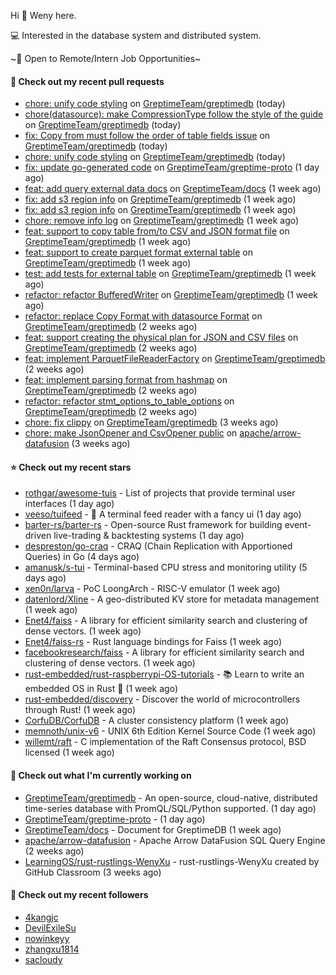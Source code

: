 Hi 👋 Weny here.

💻 Interested in the database system and distributed system.

~🍺 Open to Remote/Intern Job Opportunities~

#### 🔨 Check out my recent pull requests

- [chore: unify code styling](https://github.com/GreptimeTeam/greptimedb/pull/1523) on [GreptimeTeam/greptimedb](https://github.com/GreptimeTeam/greptimedb) (today)
- [chore(datasource): make CompressionType follow the style of the guide](https://github.com/GreptimeTeam/greptimedb/pull/1522) on [GreptimeTeam/greptimedb](https://github.com/GreptimeTeam/greptimedb) (today)
- [fix: Copy from must follow the order of table fields issue](https://github.com/GreptimeTeam/greptimedb/pull/1521) on [GreptimeTeam/greptimedb](https://github.com/GreptimeTeam/greptimedb) (today)
- [chore: unify code styling](https://github.com/GreptimeTeam/greptimedb/pull/1518) on [GreptimeTeam/greptimedb](https://github.com/GreptimeTeam/greptimedb) (today)
- [fix: update go-generated code](https://github.com/GreptimeTeam/greptime-proto/pull/31) on [GreptimeTeam/greptime-proto](https://github.com/GreptimeTeam/greptime-proto) (1 day ago)
- [feat: add query external data docs](https://github.com/GreptimeTeam/docs/pull/341) on [GreptimeTeam/docs](https://github.com/GreptimeTeam/docs) (1 week ago)
- [fix: add s3 region info](https://github.com/GreptimeTeam/greptimedb/pull/1492) on [GreptimeTeam/greptimedb](https://github.com/GreptimeTeam/greptimedb) (1 week ago)
- [fix: add s3 region info](https://github.com/GreptimeTeam/greptimedb/pull/1486) on [GreptimeTeam/greptimedb](https://github.com/GreptimeTeam/greptimedb) (1 week ago)
- [chore: remove info log](https://github.com/GreptimeTeam/greptimedb/pull/1483) on [GreptimeTeam/greptimedb](https://github.com/GreptimeTeam/greptimedb) (1 week ago)
- [feat: support to copy table from/to CSV and JSON format file](https://github.com/GreptimeTeam/greptimedb/pull/1475) on [GreptimeTeam/greptimedb](https://github.com/GreptimeTeam/greptimedb) (1 week ago)
- [feat: support to create parquet format external table](https://github.com/GreptimeTeam/greptimedb/pull/1463) on [GreptimeTeam/greptimedb](https://github.com/GreptimeTeam/greptimedb) (1 week ago)
- [test: add tests for external table](https://github.com/GreptimeTeam/greptimedb/pull/1460) on [GreptimeTeam/greptimedb](https://github.com/GreptimeTeam/greptimedb) (1 week ago)
- [refactor: refactor BufferedWriter](https://github.com/GreptimeTeam/greptimedb/pull/1439) on [GreptimeTeam/greptimedb](https://github.com/GreptimeTeam/greptimedb) (1 week ago)
- [refactor: replace Copy Format with datasource Format](https://github.com/GreptimeTeam/greptimedb/pull/1435) on [GreptimeTeam/greptimedb](https://github.com/GreptimeTeam/greptimedb) (2 weeks ago)
- [feat: support creating the physical plan for JSON and CSV files](https://github.com/GreptimeTeam/greptimedb/pull/1424) on [GreptimeTeam/greptimedb](https://github.com/GreptimeTeam/greptimedb) (2 weeks ago)
- [feat: implement ParquetFileReaderFactory](https://github.com/GreptimeTeam/greptimedb/pull/1423) on [GreptimeTeam/greptimedb](https://github.com/GreptimeTeam/greptimedb) (2 weeks ago)
- [feat: implement parsing format from hashmap](https://github.com/GreptimeTeam/greptimedb/pull/1420) on [GreptimeTeam/greptimedb](https://github.com/GreptimeTeam/greptimedb) (2 weeks ago)
- [refactor: refactor stmt_options_to_table_options](https://github.com/GreptimeTeam/greptimedb/pull/1403) on [GreptimeTeam/greptimedb](https://github.com/GreptimeTeam/greptimedb) (2 weeks ago)
- [chore: fix clippy](https://github.com/GreptimeTeam/greptimedb/pull/1387) on [GreptimeTeam/greptimedb](https://github.com/GreptimeTeam/greptimedb) (3 weeks ago)
- [chore: make JsonOpener and CsvOpener public](https://github.com/apache/arrow-datafusion/pull/6004) on [apache/arrow-datafusion](https://github.com/apache/arrow-datafusion) (3 weeks ago)

#### ⭐ Check out my recent stars

- [rothgar/awesome-tuis](https://github.com/rothgar/awesome-tuis) - List of projects that provide terminal user interfaces (1 day ago)
- [veeso/tuifeed](https://github.com/veeso/tuifeed) - 📰 A terminal feed reader with a fancy ui (1 day ago)
- [barter-rs/barter-rs](https://github.com/barter-rs/barter-rs) - Open-source Rust framework for building event-driven live-trading &amp; backtesting systems (1 day ago)
- [despreston/go-craq](https://github.com/despreston/go-craq) - CRAQ (Chain Replication with Apportioned Queries) in Go (4 days ago)
- [amanusk/s-tui](https://github.com/amanusk/s-tui) - Terminal-based CPU stress and monitoring utility (5 days ago)
- [xen0n/larva](https://github.com/xen0n/larva) - PoC LoongArch - RISC-V emulator (1 week ago)
- [datenlord/Xline](https://github.com/datenlord/Xline) - A geo-distributed KV store for metadata management (1 week ago)
- [Enet4/faiss](https://github.com/Enet4/faiss) - A library for efficient similarity search and clustering of dense vectors. (1 week ago)
- [Enet4/faiss-rs](https://github.com/Enet4/faiss-rs) - Rust language bindings for Faiss (1 week ago)
- [facebookresearch/faiss](https://github.com/facebookresearch/faiss) - A library for efficient similarity search and clustering of dense vectors. (1 week ago)
- [rust-embedded/rust-raspberrypi-OS-tutorials](https://github.com/rust-embedded/rust-raspberrypi-OS-tutorials) - :books: Learn to write an embedded OS in Rust :crab: (1 week ago)
- [rust-embedded/discovery](https://github.com/rust-embedded/discovery) - Discover the world of microcontrollers through Rust! (1 week ago)
- [CorfuDB/CorfuDB](https://github.com/CorfuDB/CorfuDB) - A cluster consistency platform (1 week ago)
- [memnoth/unix-v6](https://github.com/memnoth/unix-v6) - UNIX 6th Edition Kernel Source Code (1 week ago)
- [willemt/raft](https://github.com/willemt/raft) - C implementation of the Raft Consensus protocol, BSD licensed (1 week ago)

#### 👷 Check out what I'm currently working on

- [GreptimeTeam/greptimedb](https://github.com/GreptimeTeam/greptimedb) - An open-source, cloud-native, distributed time-series database with PromQL/SQL/Python supported. (1 day ago)
- [GreptimeTeam/greptime-proto](https://github.com/GreptimeTeam/greptime-proto) -  (1 day ago)
- [GreptimeTeam/docs](https://github.com/GreptimeTeam/docs) - Document for GreptimeDB (1 week ago)
- [apache/arrow-datafusion](https://github.com/apache/arrow-datafusion) - Apache Arrow DataFusion SQL Query Engine (2 weeks ago)
- [LearningOS/rust-rustlings-WenyXu](https://github.com/LearningOS/rust-rustlings-WenyXu) - rust-rustlings-WenyXu created by GitHub Classroom (3 weeks ago)

#### 👯 Check out my recent followers

- [4kangjc](https://github.com/4kangjc)
- [DevilExileSu](https://github.com/DevilExileSu)
- [nowinkeyy](https://github.com/nowinkeyy)
- [zhangxu1814](https://github.com/zhangxu1814)
- [sacloudy](https://github.com/sacloudy)


